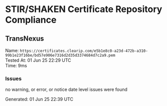# STIR/SHAKEN Certificate Repository Compliance

## TransNexus

Name: `https://certificates.clearip.com/e5b1e8c0-a23d-472b-a310-99b1e23f16be/bd57e906e7316d2d35d3374684d7c2a9.pem`\
Tested At: 01 Jun 25 22:29 UTC\
Time: 9ms

### Issues

no warning, or error, or notice date level issues were found

Generated: 01 Jun 25 22:39 UTC